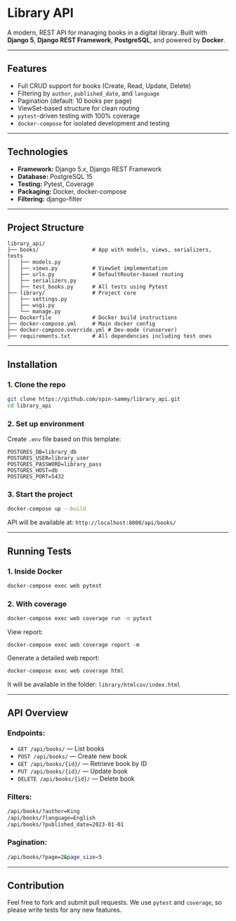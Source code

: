 #  Library API

A modern, REST API for managing books in a digital library. Built with **Django 5**, **Django REST Framework**, **PostgreSQL**, and powered by **Docker**.

---

## Features

- Full CRUD support for books (Create, Read, Update, Delete)
- Filtering by `author`, `published_date`, and `language`
- Pagination (default: 10 books per page)
- ViewSet-based structure for clean routing
- `pytest`-driven testing with 100% coverage
- `docker-compose` for isolated development and testing

---

## Technologies

- **Framework:** Django 5.x, Django REST Framework
- **Database:** PostgreSQL 15
- **Testing:** Pytest, Coverage
- **Packaging:** Docker, docker-compose
- **Filtering:** django-filter

---

## Project Structure

```
library_api/
├── books/                 # App with models, views, serializers, tests
│   ├── models.py
│   ├── views.py           # ViewSet implementation
│   ├── urls.py            # DefaultRouter-based routing
│   ├── serializers.py
│   ├── test_books.py      # All tests using Pytest
├── library/               # Project core
│   ├── settings.py
│   ├── wsgi.py
│   └── manage.py
├── Dockerfile             # Docker build instructions
├── docker-compose.yml     # Main docker config
├── docker-compose.override.yml # Dev-mode (runserver)
├── requirements.txt       # All dependencies including test ones
```

---

## Installation

### 1. Clone the repo
```bash
git clone https://github.com/spin-sammy/library_api.git
cd library_api
```

### 2. Set up environment
Create `.env` file based on this template:
```env
POSTGRES_DB=library_db
POSTGRES_USER=library_user
POSTGRES_PASSWORD=library_pass
POSTGRES_HOST=db
POSTGRES_PORT=5432
```

### 3. Start the project
```bash
docker-compose up --build
```

API will be available at: `http://localhost:8000/api/books/`

---

## Running Tests

### 1. Inside Docker
```bash
docker-compose exec web pytest
```

### 2. With coverage
```bash
docker-compose exec web coverage run -m pytest
```
View report:
```
docker-compose exec web coverage report -m
```

Generate a detailed web report:
```bash
docker-compose exec web coverage html
```
It will be available in the folder: `library/htmlcov/index.html`

---

## API Overview

### Endpoints:
- `GET /api/books/` — List books
- `POST /api/books/` — Create new book
- `GET /api/books/{id}/` — Retrieve book by ID
- `PUT /api/books/{id}/` — Update book
- `DELETE /api/books/{id}/` — Delete book

### Filters:
```bash
/api/books/?author=King
/api/books/?language=English
/api/books/?published_date=2023-01-01
```

### Pagination:
```bash
/api/books/?page=2&page_size=5
```

---

## Contribution

Feel free to fork and submit pull requests. We use `pytest` and `coverage`, so please write tests for any new features.

